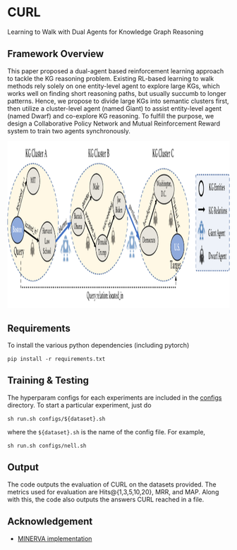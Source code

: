 # CURL

Learning to Walk with Dual Agents for Knowledge Graph Reasoning

## Framework Overview
This paper proposed a dual-agent based reinforcement learning approach to tackle the KG reasoning problem. Existing RL-based learning to walk methods rely solely on one entity-level agent to explore large KGs, which works well on finding short reasoning paths, but usually succumb to longer patterns. Hence, we propose to divide large KGs into semantic clusters first, then utilize a cluster-level agent (named Giant) to assist entity-level agent (named Dwarf) and co-explore KG reasoning.  To fulfill the purpose, we design a Collaborative Policy Network and Mutual Reinforcement Reward system to train two agents synchronously. 
<p align="center">
  <img width="600" height="380.5" src=./figs/framework.pdf>
</p>



## Requirements
To install the various python dependencies (including pytorch)
```
pip install -r requirements.txt
```

## Training & Testing
The hyperparam configs for each experiments are included in the [configs](https://github.com/RutgersDM/DKGR/tree/master/configs) directory. To start a particular experiment, just do
```
sh run.sh configs/${dataset}.sh
```
where the `${dataset}.sh` is the name of the config file. For example, 
```
sh run.sh configs/nell.sh
```

## Output
The code outputs the evaluation of CURL on the datasets provided. The metrics used for evaluation are Hits@{1,3,5,10,20}, MRR, and MAP.  Along with this, the code also outputs the answers CURL reached in a file.

<!-- ## Citation -->
<!-- If you use our code, please cite the paper
```
@InProceedings{curl2022,
  author    = {Denghui Zhang, Zixuan Yuan, Hao Liu, Xiaodong Lin, Hui Xiong},
  title     = {Learning to Walk with Dual Agents for Knowledge Graph Reasoning},
  booktitle = {Proceedings of the Thirty-Sixth AAAI Conference on Artificial Intelligence (AAAI 2022)},
  month     = {September},
  year      = {2022},
  address   = {Copenhagen, Denmark},
  publisher = {ACL}
}
``` -->


## Acknowledgement
* [MINERVA implementation](https://github.com/shehzaadzd/MINERVA)